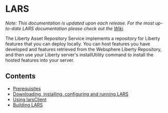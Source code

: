 # LARS

_Note: This documentation is updated upon each release. For the most up-to-date LARS documentation please check out the [Wiki](https://github.com/WASdev/tool.lars/wiki)._

The Liberty Asset Repository Service implements a repository for
Liberty features that you can deploy locally. You can host features
you have developed and features retrieved from the Websphere Liberty
Repository, and then use your Liberty server's installUtility command
to install the hosted features into your server.

## Contents
* [Prerequisites](doc/PREREQS.md)
* [Downloading, installing, configuring and running LARS](doc/INSTALL.md)
* [Using larsClient](doc/LARSCLIENT.md)
* [Building LARS](doc/BUILDING.md)
